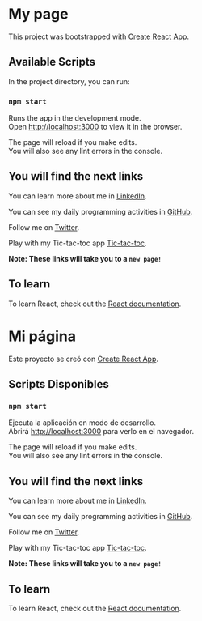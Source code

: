# My page

This project was bootstrapped with [Create React App](https://github.com/facebook/create-react-app).

## Available Scripts

In the project directory, you can run:

### `npm start`

Runs the app in the development mode.\
Open [http://localhost:3000](http://localhost:3000) to view it in the browser.

The page will reload if you make edits.\
You will also see any lint errors in the console.

## You will find the next links

You can learn more about me in [LinkedIn](https://www.linkedin.com/in/ricardoanaya/).

You can see my daily programming activities in [GitHub](https://github.com/anayaricardo).

Follow me on [Twitter](https://twitter.com/ricky_anaya).

Play with my Tic-tac-toc app [Tic-tac-toc](https://tic-tac-toc-react-game.netlify.app/).

**Note: These links will take you to a `new page!`**

## To learn

To learn React, check out the [React documentation](https://reactjs.org/).

# Mi página

Este proyecto se creó con [Create React App](https://github.com/facebook/create-react-app).

## Scripts Disponibles

### `npm start`

Ejecuta la aplicación en modo de desarrollo.\
Abrirá [http://localhost:3000](http://localhost:3000) para verlo en el navegador.

The page will reload if you make edits.\
You will also see any lint errors in the console.

## You will find the next links

You can learn more about me in [LinkedIn](https://www.linkedin.com/in/ricardoanaya/).

You can see my daily programming activities in [GitHub](https://github.com/anayaricardo).

Follow me on [Twitter](https://twitter.com/ricky_anaya).

Play with my Tic-tac-toc app [Tic-tac-toc](https://tic-tac-toc-react-game.netlify.app/).

**Note: These links will take you to a `new page!`**

## To learn

To learn React, check out the [React documentation](https://reactjs.org/).
